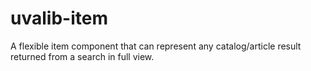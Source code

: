 # uvalib-item
A flexible item component that can represent any catalog/article result returned from a search in full view.
